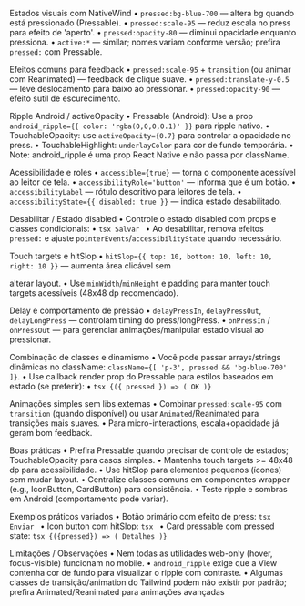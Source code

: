 Estados visuais com NativeWind
• `pressed:bg-blue-700` — altera bg quando está pressionado (Pressable).
• `pressed:scale-95` — reduz escala no press para efeito de 'aperto'.
• `pressed:opacity-80` — diminui opacidade enquanto pressiona.
• `active:*` — similar; nomes variam conforme versão; prefira `pressed:` com Pressable.

Efeitos comuns para feedback
• `pressed:scale-95` + `transition` (ou animar com Reanimated) — feedback de clique suave.
• `pressed:translate-y-0.5` — leve deslocamento para baixo ao pressionar.
• `pressed:opacity-90` — efeito sutil de escurecimento.

Ripple Android / activeOpacity
• Pressable (Android): Use a prop `android_ripple={{ color: 'rgba(0,0,0,0.1)' }}` para ripple nativo.
• TouchableOpacity: use `activeOpacity={0.7}` para controlar a opacidade no press.
• TouchableHighlight: `underlayColor` para cor de fundo temporária.
• Note: android_ripple é uma prop React Native e não passa por className.

Acessibilidade e roles
• `accessible={true}` — torna o componente acessível ao leitor de tela.
• `accessibilityRole='button'` — informa que é um botão.
• `accessibilityLabel` — rótulo descritivo para leitores de tela.
• `accessibilityState={{ disabled: true }}` — indica estado desabilitado.

Desabilitar / Estado disabled
• Controle o estado disabled com props e classes condicionais:
• ```tsx Salvar ```
• Ao desabilitar, remova efeitos `pressed:` e ajuste `pointerEvents`/`accessibilityState` quando
necessário.

Touch targets e hitSlop
• `hitSlop={{ top: 10, bottom: 10, left: 10, right: 10 }}` — aumenta área clicável sem 

alterar layout.
• Use `minWidth`/`minHeight` e padding para manter touch targets acessíveis (48x48 dp
recomendado).

Delay e comportamento de pressão
• `delayPressIn`, `delayPressOut`, `delayLongPress` — controlam timing do press/longPress.
• `onPressIn` / `onPressOut` — para gerenciar animações/manipular estado visual ao pressionar.

Combinação de classes e dinamismo
• Você pode passar arrays/strings dinâmicas no className: `className={[ 'p-3', pressed &&
'bg-blue-700' ]}`.
• Use callback render prop do Pressable para estilos baseados em estado (se preferir):
• ```tsx {({ pressed }) => ( OK )} ```

Animações simples sem libs externas
• Combinar `pressed:scale-95` com `transition` (quando disponível) ou usar
`Animated`/Reanimated para transições mais suaves.
• Para micro-interactions, escala+opacidade já geram bom feedback.

Boas práticas
• Prefira Pressable quando precisar de controle de estados; TouchableOpacity para casos
simples.
• Mantenha touch targets >= 48x48 dp para acessibilidade.
• Use hitSlop para elementos pequenos (ícones) sem mudar layout.
• Centralize classes comuns em componentes wrapper (e.g., IconButton, CardButton) para
consistência.
• Teste ripple e sombras em Android (comportamento pode variar).

Exemplos práticos variados
• Botão primário com efeito de press: ```tsx Enviar ```
• Icon button com hitSlop: ```tsx ```
• Card pressable com pressed state: ```tsx {({pressed}) => ( Detalhes )} ```

Limitações / Observações
• Nem todas as utilidades web-only (hover, focus-visible) funcionam no mobile.
• `android_ripple` exige que a View contenha cor de fundo para visualizar o ripple com contraste.
• Algumas classes de transição/animation do Tailwind podem não existir por padrão; prefira
Animated/Reanimated para animações avançadas